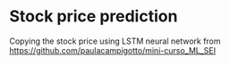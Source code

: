 # Stock price prediction
Copying the stock price using LSTM neural network from https://github.com/paulacampigotto/mini-curso_ML_SEI

